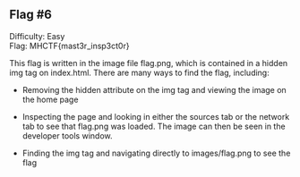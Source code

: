 ## Flag #6
Difficulty: Easy  
Flag: MHCTF{mast3r_insp3ct0r}

This flag is written in the image file flag.png, which is contained in a hidden img tag on index.html. There are
many ways to find the flag, including:

- Removing the hidden attribute on the img tag and viewing the image on the home page

- Inspecting the page and looking in either the sources tab or the network tab to see that flag.png was loaded.
The image can then be seen in the developer tools window.

- Finding the img tag and navigating directly to images/flag.png to see the flag
